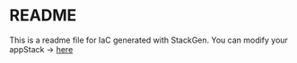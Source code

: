 # README
This is a readme file for IaC generated with StackGen.
You can modify your appStack -> [here](http://main.dev.stackgen.com/appstacks/632ce280-c093-403d-a487-57a19805fa22)
